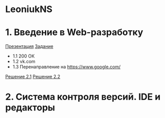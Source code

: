 # LeoniukNS

# 1. Введение в Web-разработку

[Презентация](https://docs.google.com/presentation/d/1zfDRP1nq9DJJbuWsHeGOGXB_qqSscd-lUq0fVfs7E0o/edit)
[Задание](https://github.com/AdukarIT/_Tasks_/blob/master/task1.pdf)

- 1.1 200 ОК
- 1.2 vk.com
- 1.3 Перенаправление на https://www.google.com/

[Решение 2.1](https://jsfiddle.net/RainyNick/pcjmwtz6/)
[Решение 2.2](https://jsfiddle.net/RainyNick/uaohds56/)

# 2. Система контроля версий. IDE и редакторы
